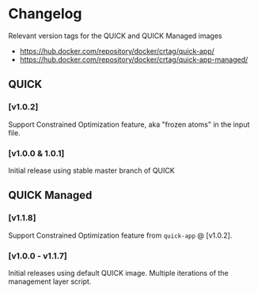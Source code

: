 # Changelog
Relevant version tags for the QUICK and QUICK Managed images
* https://hub.docker.com/repository/docker/crtag/quick-app/
* https://hub.docker.com/repository/docker/crtag/quick-app-managed/


## QUICK

### [v1.0.2]
Support Constrained Optimization feature, aka "frozen atoms" in the input file.

### [v1.0.0 & 1.0.1]
Initial release using stable master branch of QUICK


## QUICK Managed

### [v1.1.8]
Support Constrained Optimization feature from `quick-app` @ [v1.0.2].

### [v1.0.0 - v1.1.7]
Initial releases using default QUICK image. Multiple iterations of the management layer script.